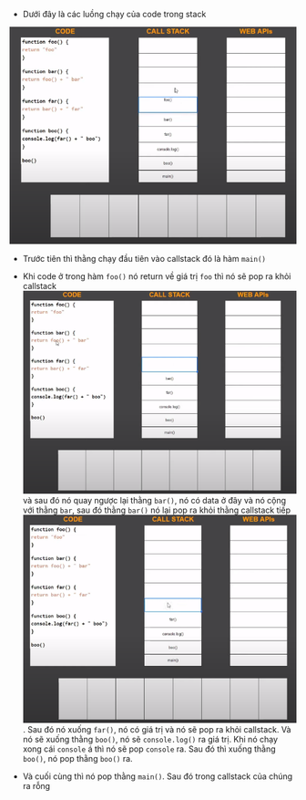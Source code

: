 - Dưới đây là các luồng chạy của code trong stack

![code callstack](callstack.png)

- Trước tiên thì thằng chạy đầu tiên vào callstack đó là hàm `main()`

- Khi code ở trong hàm `foo()` nó return về giá trị `foo` thì nó sẽ pop ra khỏi callstack ![foo pop](foopop.png) và sau đó nó quay ngược lại thằng `bar()`, nó có data ở đây và nó cộng với thằng `bar`, sau đó thằng `bar()` nó lại pop ra khỏi thằng callstack tiếp ![bar pop](barpop.png). Sau đó nó xuống `far()`, nó có giá trị và nó sẽ pop ra khỏi callstack. Và nó sẽ xuống thằng `boo()`, nó sẽ `console.log()` ra giá trị. Khi nó chạy xong cái `console` á thì nó sẽ pop `console` ra. Sau đó thì xuống thằng `boo()`, nó pop thằng `boo()` ra.
- Và cuối cùng thì nó pop thằng `main()`. Sau đó trong callstack của chúng ra rỗng

